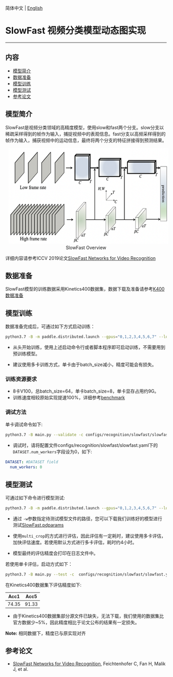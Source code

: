 简体中文 | [English](../../../en/model_zoo/recognition/slowfast.md)

# SlowFast 视频分类模型动态图实现

---
## 内容

- [模型简介](#模型简介)
- [数据准备](#数据准备)
- [模型训练](#模型训练)
- [模型测试](#模型测试)
- [参考论文](#参考论文)


## 模型简介

SlowFast是视频分类领域的高精度模型，使用slow和fast两个分支。slow分支以稀疏采样得到的帧作为输入，捕捉视频中的表观信息。fast分支以高频采样得到的帧作为输入，捕获视频中的运动信息，最终将两个分支的特征拼接得到预测结果。

<p align="center">
<img src="https://github.com/PaddlePaddle/PaddleVideo/blob/main/docs/images/SlowFast.png" height=300 width=500 hspace='10'/> <br />
SlowFast Overview
</p>

详细内容请参考ICCV 2019论文[SlowFast Networks for Video Recognition](https://arxiv.org/abs/1812.03982)


## 数据准备

SlowFast模型的训练数据采用Kinetics400数据集，数据下载及准备请参考[K400数据准备](../../dataset/K400.md)


## 模型训练

数据准备完成后，可通过如下方式启动训练：

```bash
python3.7 -B -m paddle.distributed.launch --gpus="0,1,2,3,4,5,6,7" --log_dir=log_slowfast  main.py --validate -c configs/recognition/slowfast/slowfast.yaml 
```

- 从头开始训练，使用上述启动命令行或者脚本程序即可启动训练，不需要用到预训练模型。

- 建议使用多卡训练方式，单卡由于batch\_size减小，精度可能会有损失。


### 训练资源要求

*  8卡V100，总batch\_size=64，单卡batch\_size=8，单卡显存占用约9G。
*  训练速度相较原始实现提速100%，详细参考[benchmark](https://github.com/PaddlePaddle/PaddleVideo/blob/main/docs/zh-CN/benchmark.md#实验结果)


### 调试方法

单卡调试命令如下:

```bash
python3.7 -B main.py --validate -c configs/recognition/slowfast/slowfast.yaml 
```

- 调试时，请将配置文件configs/recognition/slowfast/slowfast.yaml下的`DATASET.num_workers`字段设为0，如下:

```yaml
DATASET: #DATASET field
  num_workers: 0
```


## 模型测试

可通过如下命令进行模型测试:

```bash
python3.7 -B -m paddle.distributed.launch --gpus="0,1,2,3,4,5,6,7" --log_dir=log_slowfast_test main.py --test -c  configs/recognition/slowfast/slowfast.yaml -w "output/SlowFast/SlowFast_epoch_000196.pdparams"
```

- 通过 `-w`参数指定待测试模型文件的路径，您可以下载我们训练好的模型进行测试[SlowFast.pdparams](https://videotag.bj.bcebos.com/PaddleVideo/SlowFast/SlowFast.pdparams)

- 使用```multi_crop```的方式进行评估，因此评估有一定耗时，建议使用多卡评估，加快评估速度。若使用默认方式进行多卡评估，耗时约4小时。

- 模型最终的评估精度会打印在日志文件中。

若使用单卡评估，启动方式如下：

```bash
python3.7 -B main.py --test -c  configs/recognition/slowfast/slowfast.yaml -w "output/SlowFast/SlowFast_epoch_000196.pdparams"
```


在Kinetics400数据集下评估精度如下:

| Acc1 | Acc5 |
| :---: | :---: |
| 74.35 | 91.33 |

- 由于Kinetics400数据集部分源文件已缺失，无法下载，我们使用的数据集比官方数据少~5%，因此精度相比于论文公布的结果有一定损失。

**Note:** 相同数据下，精度已与原实现对齐


## 参考论文

- [SlowFast Networks for Video Recognition](https://arxiv.org/abs/1812.03982), Feichtenhofer C, Fan H, Malik J, et al. 
